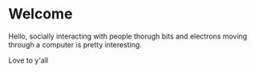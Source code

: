 # Welcome

Hello, socially interacting with people thorugh bits and electrons moving through a computer is pretty interesting. 

Love to y'all
